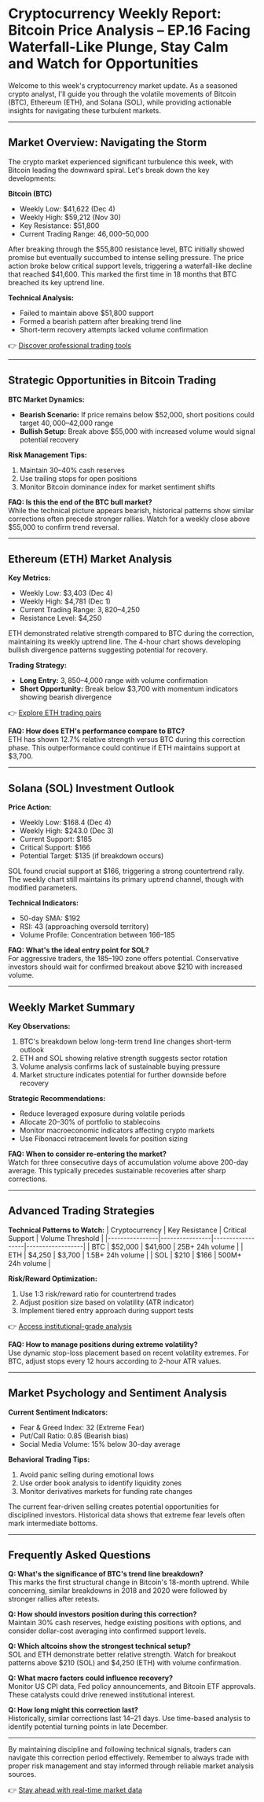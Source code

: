 # Cryptocurrency Weekly Report: Bitcoin Price Analysis – EP.16 Facing Waterfall-Like Plunge, Stay Calm and Watch for Opportunities

Welcome to this week's cryptocurrency market update. As a seasoned crypto analyst, I'll guide you through the volatile movements of Bitcoin (BTC), Ethereum (ETH), and Solana (SOL), while providing actionable insights for navigating these turbulent markets.

---

## Market Overview: Navigating the Storm

The crypto market experienced significant turbulence this week, with Bitcoin leading the downward spiral. Let's break down the key developments:

**Bitcoin (BTC)**
- Weekly Low: $41,622 (Dec 4)
- Weekly High: $59,212 (Nov 30)
- Key Resistance: $51,800
- Current Trading Range: $46,000–$50,000

After breaking through the $55,800 resistance level, BTC initially showed promise but eventually succumbed to intense selling pressure. The price action broke below critical support levels, triggering a waterfall-like decline that reached $41,600. This marked the first time in 18 months that BTC breached its key uptrend line.

**Technical Analysis:**
- Failed to maintain above $51,800 support
- Formed a bearish pattern after breaking trend line
- Short-term recovery attempts lacked volume confirmation

👉 [Discover professional trading tools](https://bit.ly/okx-bonus)

---

## Strategic Opportunities in Bitcoin Trading

**BTC Market Dynamics:**
- **Bearish Scenario:** If price remains below $52,000, short positions could target $40,000–$42,000 range
- **Bullish Setup:** Break above $55,000 with increased volume would signal potential recovery

**Risk Management Tips:**
1. Maintain 30–40% cash reserves
2. Use trailing stops for open positions
3. Monitor Bitcoin dominance index for market sentiment shifts

**FAQ: Is this the end of the BTC bull market?**  
While the technical picture appears bearish, historical patterns show similar corrections often precede stronger rallies. Watch for a weekly close above $55,000 to confirm trend reversal.

---

## Ethereum (ETH) Market Analysis

**Key Metrics:**
- Weekly Low: $3,403 (Dec 4)
- Weekly High: $4,781 (Dec 1)
- Current Trading Range: $3,820–$4,250
- Resistance Level: $4,250

ETH demonstrated relative strength compared to BTC during the correction, maintaining its weekly uptrend line. The 4-hour chart shows developing bullish divergence patterns suggesting potential for recovery.

**Trading Strategy:**
- **Long Entry:** $3,850–$4,000 range with volume confirmation
- **Short Opportunity:** Break below $3,700 with momentum indicators showing bearish divergence

👉 [Explore ETH trading pairs](https://bit.ly/okx-bonus)

**FAQ: How does ETH's performance compare to BTC?**  
ETH has shown 12.7% relative strength versus BTC during this correction phase. This outperformance could continue if ETH maintains support at $3,700.

---

## Solana (SOL) Investment Outlook

**Price Action:**
- Weekly Low: $168.4 (Dec 4)
- Weekly High: $243.0 (Dec 3)
- Current Support: $185
- Critical Support: $166
- Potential Target: $135 (if breakdown occurs)

SOL found crucial support at $166, triggering a strong countertrend rally. The weekly chart still maintains its primary uptrend channel, though with modified parameters.

**Technical Indicators:**
- 50-day SMA: $192
- RSI: 43 (approaching oversold territory)
- Volume Profile: Concentration between $166–$185

**FAQ: What's the ideal entry point for SOL?**  
For aggressive traders, the $185–$190 zone offers potential. Conservative investors should wait for confirmed breakout above $210 with increased volume.

---

## Weekly Market Summary

**Key Observations:**
1. BTC's breakdown below long-term trend line changes short-term outlook
2. ETH and SOL showing relative strength suggests sector rotation
3. Volume analysis confirms lack of sustainable buying pressure
4. Market structure indicates potential for further downside before recovery

**Strategic Recommendations:**
- Reduce leveraged exposure during volatile periods
- Allocate 20–30% of portfolio to stablecoins
- Monitor macroeconomic indicators affecting crypto markets
- Use Fibonacci retracement levels for position sizing

**FAQ: When to consider re-entering the market?**  
Watch for three consecutive days of accumulation volume above 200-day average. This typically precedes sustainable recoveries after sharp corrections.

---

## Advanced Trading Strategies

**Technical Patterns to Watch:**
| Cryptocurrency | Key Resistance | Critical Support | Volume Threshold |
|----------------|----------------|------------------|------------------|
| BTC            | $52,000        | $41,600          | 25B+ 24h volume  |
| ETH            | $4,250         | $3,700           | 1.5B+ 24h volume |
| SOL            | $210           | $166             | 500M+ 24h volume |

**Risk/Reward Optimization:**
1. Use 1:3 risk/reward ratio for countertrend trades
2. Adjust position size based on volatility (ATR indicator)
3. Implement tiered entry approach during support tests

👉 [Access institutional-grade analysis](https://bit.ly/okx-bonus)

**FAQ: How to manage positions during extreme volatility?**  
Use dynamic stop-loss placement based on recent volatility extremes. For BTC, adjust stops every 12 hours according to 2-hour ATR values.

---

## Market Psychology and Sentiment Analysis

**Current Sentiment Indicators:**
- Fear & Greed Index: 32 (Extreme Fear)
- Put/Call Ratio: 0.85 (Bearish bias)
- Social Media Volume: 15% below 30-day average

**Behavioral Trading Tips:**
1. Avoid panic selling during emotional lows
2. Use order book analysis to identify liquidity zones
3. Monitor derivatives markets for funding rate changes

The current fear-driven selling creates potential opportunities for disciplined investors. Historical data shows that extreme fear levels often mark intermediate bottoms.

---

## Frequently Asked Questions

**Q: What's the significance of BTC's trend line breakdown?**  
This marks the first structural change in Bitcoin's 18-month uptrend. While concerning, similar breakdowns in 2018 and 2020 were followed by stronger rallies after retests.

**Q: How should investors position during this correction?**  
Maintain 30% cash reserves, hedge existing positions with options, and consider dollar-cost averaging into confirmed support levels.

**Q: Which altcoins show the strongest technical setup?**  
SOL and ETH demonstrate better relative strength. Watch for breakout patterns above $210 (SOL) and $4,250 (ETH) with volume confirmation.

**Q: What macro factors could influence recovery?**  
Monitor US CPI data, Fed policy announcements, and Bitcoin ETF approvals. These catalysts could drive renewed institutional interest.

**Q: How long might this correction last?**  
Historically, similar corrections last 14–21 days. Use time-based analysis to identify potential turning points in late December.

---

By maintaining discipline and following technical signals, traders can navigate this correction period effectively. Remember to always trade with proper risk management and stay informed through reliable market analysis sources.

👉 [Stay ahead with real-time market data](https://bit.ly/okx-bonus)